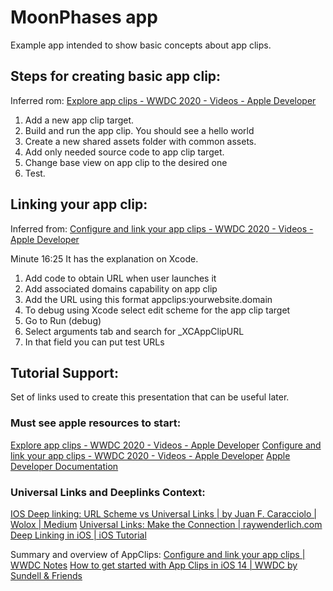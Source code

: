 # MoonPhases app
Example app intended to show basic concepts about app clips.

## Steps for creating basic app clip:
Inferred rom: [Explore app clips - WWDC 2020 - Videos - Apple Developer](https://developer.apple.com/videos/play/wwdc2020/10174)

1. Add a new app clip target.
2. Build and run the app clip. You should see a hello world
3. Create a new shared assets folder with common assets.
4. Add only needed source code to app clip target.
5. Change  base view on app clip to the desired one
6. Test.

## Linking your app clip:
Inferred from: [Configure and link your app clips - WWDC 2020 - Videos - Apple Developer](https://developer.apple.com/videos/play/wwdc2020/10146)

Minute 16:25 It has the explanation on Xcode.

1. Add code to obtain URL when user launches it
2. Add associated domains capability on app clip
3. Add the URL using this format appclips:yourwebsite.domain
4. To debug using Xcode select edit scheme for the app clip target 
5. Go to Run (debug)
6. Select  arguments tab and search for _XCAppClipURL
7. In that field you can put test URLs

## Tutorial Support:
Set of links used to create this presentation that can be useful later.

### Must see apple resources to start:
[Explore app clips - WWDC 2020 - Videos - Apple Developer](https://developer.apple.com/videos/play/wwdc2020/10174)
[Configure and link your app clips - WWDC 2020 - Videos - Apple Developer](https://developer.apple.com/videos/play/wwdc2020/10146)
[Apple Developer Documentation](https://developer.apple.com/documentation/app_clips/creating_an_app_clip_with_xcode)

### Universal Links and Deeplinks Context:
[IOS Deep linking: URL Scheme vs Universal Links | by Juan F. Caracciolo | Wolox | Medium](https://medium.com/wolox/ios-deep-linking-url-scheme-vs-universal-links-50abd3802f97)
[Universal Links: Make the Connection | raywenderlich.com](https://www.raywenderlich.com/6080-universal-links-make-the-connection)
[Deep Linking in iOS | iOS Tutorial](https://ios.programmingpedia.net/en/tutorial/5173/deep-linking-in-ios)

Summary and overview of AppClips:
[Configure and link your app clips | WWDC Notes](https://wwdcnotes.com/notes/wwdc20/10146/)
[How to get started with App Clips in iOS 14 | WWDC by Sundell & Friends](https://wwdcbysundell.com/2020/a-first-look-at-app-clips-in-ios-14/)
